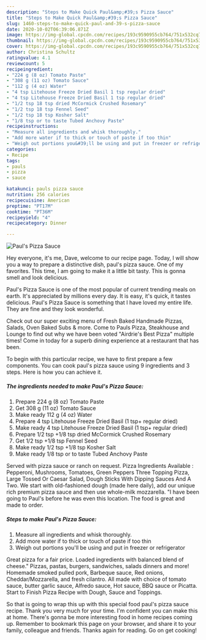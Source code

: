 ```yaml
---
description: "Steps to Make Quick Paul&amp;#39;s Pizza Sauce"
title: "Steps to Make Quick Paul&amp;#39;s Pizza Sauce"
slug: 1460-steps-to-make-quick-paul-and-39-s-pizza-sauce
date: 2020-10-02T06:39:06.871Z
image: https://img-global.cpcdn.com/recipes/193c9590955cb764/751x532cq70/pauls-pizza-sauce-recipe-main-photo.jpg
thumbnail: https://img-global.cpcdn.com/recipes/193c9590955cb764/751x532cq70/pauls-pizza-sauce-recipe-main-photo.jpg
cover: https://img-global.cpcdn.com/recipes/193c9590955cb764/751x532cq70/pauls-pizza-sauce-recipe-main-photo.jpg
author: Christina Schultz
ratingvalue: 4.1
reviewcount: 5
recipeingredient:
- "224 g (8 oz) Tomato Paste"
- "308 g (11 oz) Tomato Sauce"
- "112 g (4 oz) Water"
- "4 tsp Litehouse Freeze Dried Basil 1 tsp regular dried"
- "4 tsp Litehouse Freeze Dried Basil 1 tsp regular dried"
- "1/2 tsp 18 tsp dried McCormick Crushed Rosemary"
- "1/2 tsp 18 tsp Fennel Seed"
- "1/2 tsp 18 tsp Kosher Salt"
- "1/8 tsp or to taste Tubed Anchovy Paste"
recipeinstructions:
- "Measure all ingredients and whisk thoroughly."
- "Add more water if to thick or touch of paste if too thin"
- "Weigh out portions you&#39;ll be using and put in freezer or refrigerator"
categories:
- Recipe
tags:
- pauls
- pizza
- sauce

katakunci: pauls pizza sauce 
nutrition: 256 calories
recipecuisine: American
preptime: "PT17M"
cooktime: "PT36M"
recipeyield: "4"
recipecategory: Dinner

---
```



![Paul&#39;s Pizza Sauce](https://img-global.cpcdn.com/recipes/193c9590955cb764/751x532cq70/pauls-pizza-sauce-recipe-main-photo.jpg)

Hey everyone, it's me, Dave, welcome to our recipe page. Today, I will show you a way to prepare a distinctive dish, paul&#39;s pizza sauce. One of my favorites. This time, I am going to make it a little bit tasty. This is gonna smell and look delicious.

Paul&#39;s Pizza Sauce is one of the most popular of current trending meals on earth. It's appreciated by millions every day. It is easy, it's quick, it tastes delicious. Paul&#39;s Pizza Sauce is something that I have loved my entire life. They are fine and they look wonderful.

Check out our super exciting menu of Fresh Baked Handmade Pizzas, Salads, Oven Baked Subs &amp; more. Come to Pauls Pizza, Steakhouse and Lounge to find out why we have been voted &#34;Airdrie&#39;s Best Pizza&#34; multiple times! Come in today for a superb dining experience at a restaurant that has been.


To begin with this particular recipe, we have to first prepare a few components. You can cook paul&#39;s pizza sauce using 9 ingredients and 3 steps. Here is how you can achieve it.

<!--inarticleads1-->

##### The ingredients needed to make Paul&#39;s Pizza Sauce:

1. Prepare 224 g (8 oz) Tomato Paste
1. Get 308 g (11 oz) Tomato Sauce
1. Make ready 112 g (4 oz) Water
1. Prepare 4 tsp Litehouse Freeze Dried Basil (1 tsp+ regular dried)
1. Make ready 4 tsp Litehouse Freeze Dried Basil (1 tsp+ regular dried)
1. Prepare 1/2 tsp +1/8 tsp dried McCormick Crushed Rosemary
1. Get 1/2 tsp +1/8 tsp Fennel Seed
1. Make ready 1/2 tsp +1/8 tsp Kosher Salt
1. Make ready 1/8 tsp or to taste Tubed Anchovy Paste


Served with pizza sauce or ranch on request. Pizza Ingredients Available : Pepperoni, Mushrooms, Tomatoes, Green Peppers Three Topping Pizza, Large Tossed Or Caesar Salad, Dough Sticks With Dipping Sauces And A Two. We start with old-fashioned dough (made here daily), add our unique rich premium pizza sauce and then use whole-milk mozzarella. &#34;I have been going to Paul&#39;s before he was even this location. The food is great and made to order. 

<!--inarticleads2-->

##### Steps to make Paul&#39;s Pizza Sauce:

1. Measure all ingredients and whisk thoroughly.
1. Add more water if to thick or touch of paste if too thin
1. Weigh out portions you&#39;ll be using and put in freezer or refrigerator


Great pizza for a fair price. Loaded ingredients with balanced blend of cheese.&#34; Pizzas, pastas, burgers, sandwiches, salads dinners and more! Homemade smoked pulled pork, Barbeque sauce, Red onions, Cheddar/Mozzarella, and fresh cilantro. All made with choice of tomato sauce, butter garlic sauce, Alfredo sauce, Hot sauce, BBQ sauce or Picatta. Start to Finish Pizza Recipe with Dough, Sauce and Toppings. 

So that is going to wrap this up with this special food paul&#39;s pizza sauce recipe. Thank you very much for your time. I'm confident you can make this at home. There's gonna be more interesting food in home recipes coming up. Remember to bookmark this page on your browser, and share it to your family, colleague and friends. Thanks again for reading. Go on get cooking!
